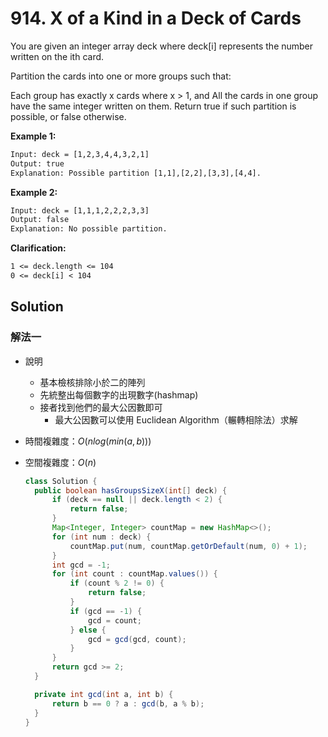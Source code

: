 # 914. X of a Kind in a Deck of Cards

You are given an integer array deck where deck[i] represents the number written on the ith card.

Partition the cards into one or more groups such that:

Each group has exactly x cards where x > 1, and
All the cards in one group have the same integer written on them.
Return true if such partition is possible, or false otherwise.

**Example 1:**

```txt
Input: deck = [1,2,3,4,4,3,2,1]
Output: true
Explanation: Possible partition [1,1],[2,2],[3,3],[4,4].
```

**Example 2:**

```txt
Input: deck = [1,1,1,2,2,2,3,3]
Output: false
Explanation: No possible partition.
```

**Clarification:**

```txt
1 <= deck.length <= 104
0 <= deck[i] < 104
```

## Solution

### 解法一

- 說明
  - 基本檢核排除小於二的陣列
  - 先統整出每個數字的出現數字(hashmap)
  - 接者找到他們的最大公因數即可
    - 最大公因數可以使用 Euclidean Algorithm（輾轉相除法）求解

- 時間複雜度：$O(nlog(min(a, b)))$
- 空間複雜度：$O(n)$

  ```java
  class Solution {
    public boolean hasGroupsSizeX(int[] deck) {
        if (deck == null || deck.length < 2) {
            return false;
        }
        Map<Integer, Integer> countMap = new HashMap<>();
        for (int num : deck) {
            countMap.put(num, countMap.getOrDefault(num, 0) + 1);
        }
        int gcd = -1;
        for (int count : countMap.values()) {
            if (count % 2 != 0) {
                return false;
            }
            if (gcd == -1) {
                gcd = count;
            } else {
                gcd = gcd(gcd, count);
            }
        }
        return gcd >= 2;
    }

    private int gcd(int a, int b) {
        return b == 0 ? a : gcd(b, a % b);
    }
  }
  ```
